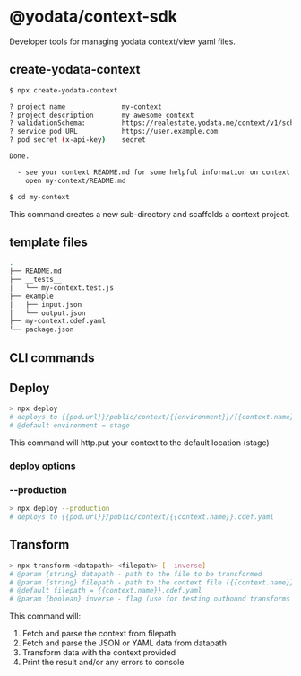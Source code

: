 # @yodata/context-sdk

Developer tools for managing yodata context/view yaml files.

## create-yodata-context

```bash
$ npx create-yodata-context

? project name              my-context
? project description       my awesome context
? validationSchema:         https://realestate.yodata.me/context/v1/schema.yaml
? service pod URL           https://user.example.com
? pod secret (x-api-key)    secret

Done.

  - see your context README.md for some helpful information on context development:
    open my-context/README.md

$ cd my-context

```

This command creates a new sub-directory and scaffolds a context project.

## template files

```bash
.
├── README.md
├── __tests__
│   └── my-context.test.js
├── example
│   ├── input.json
│   └── output.json
├── my-context.cdef.yaml
└── package.json

```

## CLI commands

## Deploy

```sh
> npx deploy
# deploys to {{pod.url}}/public/context/{{environment}}/{{context.name}}.cdef.yaml
# @default environment = stage
```

This command will http.put your context to the default location (stage)

### deploy options

### --production

```sh
> npx deploy --production
# deploys to {{pod.url}}/public/context/{{context.name}}.cdef.yaml
```

## Transform

```sh
> npx transform <datapath> <filepath> [--inverse]
# @param {string} datapath - path to the file to be transformed
# @param {string} filepath - path to the context file ({{context.name}}.cdef.yaml)
# @default filepath = {{context.name}}.cdef.yaml
# @param {boolean} inverse - flag (use for testing outbound transforms (subscriptions))
```

This command will:

1. Fetch and parse the context from filepath
2. Fetch and parse the JSON or YAML data from datapath
3. Transform data with the context provided
4. Print the result and/or any errors to console

